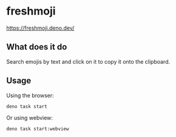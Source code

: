 # freshmoji

https://freshmoji.deno.dev/

## What does it do

Search emojis by text and click on it to copy it onto the clipboard.

## Usage

Using the browser:

```bash
deno task start
```

Or using webview:

```bash
deno task start:webview
```
